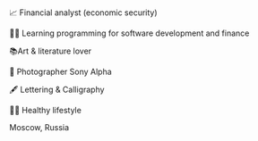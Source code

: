📈 Financial analyst (economic security)

👩‍💻 Learning programming for software development and finance

📚Art & literature lover

📸 Photographer
      Sony Alpha

🖋 Lettering & Calligraphy

🚴‍♀️ Healthy lifestyle

Moscow, Russia
